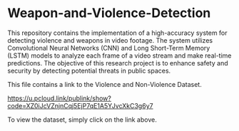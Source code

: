 # Weapon-and-Violence-Detection
This repository contains the implementation of a high-accuracy system for detecting violence and weapons in video footage. The system utilizes Convolutional Neural Networks (CNN) and Long Short-Term Memory (LSTM) models to analyze each frame of a video stream and make real-time predictions. The objective of this research project is to enhance safety and security by detecting potential threats in public spaces.


This file contains a link to the Violence and Non-Violence Dataset.

https://u.pcloud.link/publink/show?code=XZ0iJcVZnjnCqj5EjP7qE1A5YJvcXkC3g6y7

To view the dataset, simply click on the link above.
